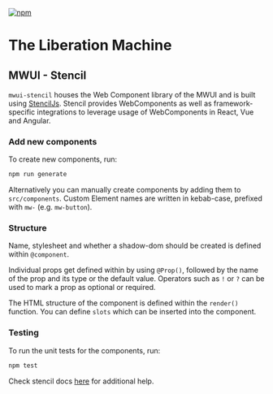 [![npm](https://img.shields.io/npm/v/@maibornwolff/mwui-stencil?color=blue)](https://www.npmjs.com/package/@maibornwolff/mwui-stencil)

# The Liberation Machine

## MWUI - Stencil

`mwui-stencil` houses the Web Component library of the MWUI and is built using [StencilJs](https://stenciljs.com/).
Stencil provides WebComponents as well as framework-specific integrations to leverage usage of WebComponents in React, Vue and Angular.

### Add new components

To create new components, run:

```bash
npm run generate
```

Alternatively you can manually create components by adding them to `src/components`.
Custom Element names are written in kebab-case, prefixed with `mw-` (e.g. `mw-button`).

### Structure

Name, stylesheet and whether a shadow-dom should be created is defined within `@component`.

Individual props get defined within by using `@Prop()`,
followed by the name of the prop and its type or the default value.
Operators such as `!` or `?` can be used to mark a prop as optional or required.

The HTML structure of the component is defined within the `render()` function. You can define `slots`
which can be inserted into the component.

### Testing

To run the unit tests for the components, run:

```bash
npm test
```

Check stencil docs [here](https://stenciljs.com/docs/my-first-component) for additional help.